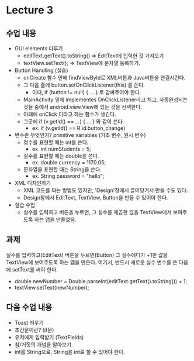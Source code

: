 # Lecture 3

## 수업 내용
- GUI elements 다루기
	- editText.getText().toString() => EditText에 입력한 것 가져오기
	- textView.setText(); => TextView에 문자열 등록하기.
- Button Handling (실습)
	- onCreate 함수 안에 findViewById로 XML버튼과 Java버튼을 연결시킨다.
	- 그 다음 줄에 button.setOnClickListener(this) 를 쓴다.
		- 이때, if (button != null) { ... } 로 감싸주어야 한다. 
	- MainActivity 옆에 implementes OnClickListener라고 치고, 자동완성되는 것들 중에서 android.view.View에 있는 것을 선택한다.
	- 아래에 onClick 이라고 하는 함수가 생긴다.
	- 그곳에 if (v.getId() == ...) { ... } 와 같이 쓴다.
		- ex. if (v.getId() == R.id.button_change)
- 변수란 무엇인가? primitive variables (기초 변수, 원시 변수)
	- 정수를 표현할 때는 int를 쓴다.
		- ex. int numStudents = 5;
	- 실수를 표현할 때는 double을 쓴다.
		- ex. double currency = 1170.05;
	- 문자열을 표현할 때는 String을 쓴다.
		- ex. String password = "hello";
- XML 디자인하기
	- XML 코드를 짜는 방법도 있지만, 'Design'창에서 끌어당겨서 만들 수도 있다.
	- Design창에서 EditText, TextView, Button을 만들 수 있어야 한다.
- 실습 수업
	- 실수를 입력하고 버튼을 누르면, 그 실수를 제곱한 값을 TextView에서 보여주도록 하는 앱을 만들었음.

## 과제
실수를 입력하고(EditText) 버튼을 누르면(Button) 그 실수에다가 +1한 값을 TextView에 보여주도록 하는 앱을 만든다.
여기서, 반드시 새로운 실수 변수를 쓴 다음에 setText를 써야 한다.
- double newNumber = Double.parseInt(editText.getText().toString()) + 1;
- textView.setText(newNumber);

## 다음 수업 내용
- Toast 띄우기
- 조건문이란? (if문)
- 유저에게 입력받기 (TextFields)
- 참/거짓의 개념을 알아보기.
- int를 String으로, String을 int로 할 수 있어야 한다.